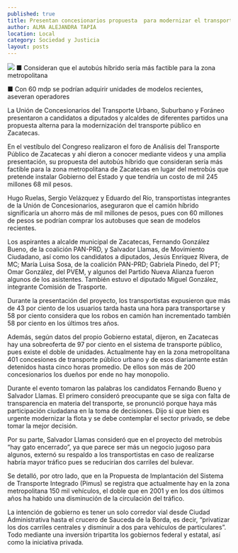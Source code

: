 ```yaml
---
published: true
title: Presentan concesionarios propuesta  para modernizar el transporte público
author: ALMA ALEJANDRA TAPIA
location: Local
category: Sociedad y Justicia
layout: posts
---
```


![](http://i.imgur.com/SZh9O3xm.jpg)
■ Consideran que el autobús híbrido sería más factible para la zona metropolitana

■ Con 60 mdp se podrían adquirir unidades de modelos recientes, aseveran operadores

La Unión de Concesionarios del Transporte Urbano, Suburbano y Foráneo presentaron a candidatos a diputados y alcaldes de diferentes partidos una propuesta alterna para la modernización del transporte público en Zacatecas.

En el vestíbulo del Congreso realizaron el foro de Análisis del Transporte Público de Zacatecas y ahí dieron a conocer mediante videos y una amplia presentación, su propuesta del autobús híbrido que consideran sería más factible para la zona metropolitana de Zacatecas en lugar del metrobús que pretende instalar Gobierno del Estado y que tendría un costo de mil 245 millones 68 mil pesos.

Hugo Ruelas, Sergio Velázquez y Eduardo del Río, transportistas integrantes de la Unión de Concesionarios, aseguraron que el camión híbrido significaría un ahorro más de mil millones de pesos, pues con 60 millones de pesos se podrían comprar los autobuses que sean de modelos recientes.

Los aspirantes a alcalde municipal de Zacatecas, Fernando González Bueno, de la coalición PAN-PRD, y Salvador Llamas, de Movimiento Ciudadano, así como los candidatos a diputados, Jesús Enríquez Rivera, de MC; María Luisa Sosa, de la coalición PAN-PRD; Gabriela Pinedo, del PT; Omar González, del PVEM, y algunos del Partido Nueva Alianza fueron algunos de los asistentes. También estuvo el diputado Miguel González, integrante Comisión de Trasporte.

Durante la presentación del proyecto, los transportistas expusieron que más de 43 por ciento de los usuarios tarda hasta una hora para transportarse y 58 por ciento considera que los robos en camión han incrementado también 58 por ciento en los últimos tres años.

Además, según datos del propio Gobierno estatal, dijeron, en Zacatecas hay una sobreoferta de 97 por ciento en el sistema de transporte público, pues existe el doble de unidades. Actualmente hay en la zona metropolitana 401 concesiones de transporte público urbano y de esos diariamente están detenidos hasta cinco horas promedio. De ellos son más de 200 concesionarios los dueños por ende no hay monopolio.

Durante el evento tomaron las palabras los candidatos Fernando Bueno y Salvador Llamas. El primero consideró preocupante que se siga con falta de transparencia en materia del transporte, se pronunció porque haya más participación ciudadana en la toma de decisiones. Dijo si que bien es urgente modernizar la flota y se debe contemplar el sector privado, se debe tomar la mejor decisión.

Por su parte, Salvador Llamas consideró que en el proyecto del metrobús “hay gato encerrado”, ya que parece ser más un negocio jugoso para algunos, externó su respaldo a los transportistas en caso de realizarse habría mayor tráfico pues se reducirían dos carriles del bulevar. 

Se detalló, por otro lado, que en la Propuesta de Implantación del Sistema de Transporte Integrado (Pimus) se registra que actualmente hay en la zona metropolitana 150 mil vehículos, el doble que en 2001 y en los dos últimos años ha habido una disminución de la circulación del tráfico.


La intención de gobierno es tener un solo corredor vial desde Ciudad Administrativa hasta el crucero de Sauceda de la Borda, es decir, “privatizar los dos carriles centrales y disminuir a dos para vehículos de particulares”. Todo mediante una inversión tripartita los gobiernos federal y estatal, así como la iniciativa privada.
